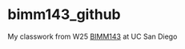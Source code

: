 # bimm143_github
My classwork from W25 [BIMM143](https://github.com/kangssion/bimm143_github) at UC San Diego
